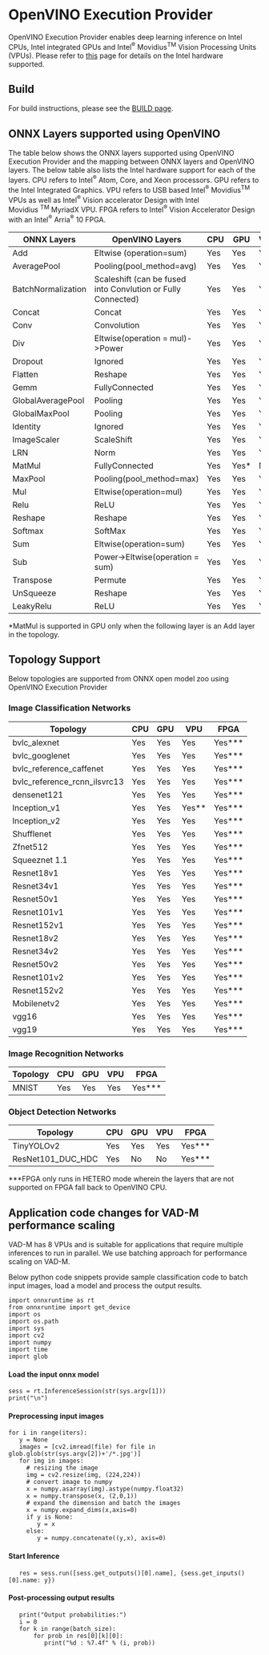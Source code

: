# OpenVINO Execution Provider

OpenVINO Execution Provider enables deep learning inference on Intel CPUs, Intel integrated GPUs and Intel<sup>®</sup> Movidius<sup>TM</sup> Vision Processing Units (VPUs). Please refer to [this](https://software.intel.com/en-us/openvino-toolkit/hardware) page for details on the Intel hardware supported.

## Build
For build instructions, please see the [BUILD page](../../BUILD.md#openvino).

## ONNX Layers supported using OpenVINO

The table below shows the ONNX layers supported using OpenVINO Execution Provider and the mapping between ONNX layers and OpenVINO layers. The below table also lists the Intel hardware support for each of the layers. CPU refers to Intel<sup>®</sup>
Atom, Core, and Xeon processors. GPU refers to the Intel Integrated Graphics. VPU refers to USB based Intel<sup>®</sup> Movidius<sup>TM</sup>
VPUs as well as Intel<sup>®</sup> Vision accelerator Design with Intel Movidius <sup>TM</sup> MyriadX VPU. FPGA refers to Intel<sup>®</sup> Vision Accelerator Design with an Intel<sup>®</sup> Arria<sup>®</sup> 10 FPGA.

| **ONNX Layers** | **OpenVINO Layers** | **CPU** | **GPU** | **VPU** | **FPGA** |
| --- | --- | --- | --- | --- | --- |
| Add | Eltwise (operation=sum) | Yes | Yes | Yes | Yes
| AveragePool | Pooling(pool\_method=avg) | Yes | Yes | Yes | Yes
| BatchNormalization | Scaleshift (can be fused into Convlution or Fully Connected) | Yes | Yes | Yes | Yes
| Concat  | Concat | Yes | Yes | Yes | Yes
| Conv | Convolution | Yes | Yes | Yes | Yes
| Div | Eltwise(operation = mul)->Power | Yes | Yes | Yes | Yes
| Dropout | Ignored | Yes | Yes | Yes | Yes
| Flatten  | Reshape | Yes | Yes | Yes | No
| Gemm | FullyConnected | Yes | Yes | Yes | Yes
| GlobalAveragePool | Pooling | Yes | Yes | Yes | Yes
| GlobalMaxPool | Pooling | Yes | Yes | Yes | Yes
| Identity | Ignored | Yes | Yes | Yes | Yes
| ImageScaler | ScaleShift  | Yes  | Yes  | Yes | Yes
| LRN  | Norm | Yes | Yes | Yes | Yes
| MatMul | FullyConnected | Yes | Yes* | No | Yes
| MaxPool | Pooling(pool\_method=max) | Yes | Yes | Yes | Yes
| Mul | Eltwise(operation=mul) | Yes | Yes | Yes | No
| Relu |  ReLU  | Yes | Yes | Yes | Yes
| Reshape | Reshape | Yes | Yes | Yes | No
|  Softmax  | SoftMax | Yes | Yes | Yes | No
| Sum | Eltwise(operation=sum) | Yes | Yes | Yes | Yes
| Sub | Power->Eltwise(operation = sum)| Yes | Yes | Yes | Yes
| Transpose | Permute | Yes | Yes | Yes | No
| UnSqueeze | Reshape  | Yes  | Yes  | Yes | No
| LeakyRelu | ReLU | Yes  | Yes  | Yes | Yes

*MatMul is supported in GPU only when the following layer is an Add layer in the topology.

## Topology Support

Below topologies are supported from ONNX open model zoo using OpenVINO Execution Provider

### Image Classification Networks

| **Topology** | **CPU** | **GPU** | **VPU** | **FPGA** |
| --- | --- | --- | --- | --- |
| bvlc\_alexnet | Yes | Yes | Yes | Yes***
| bvlc\_googlenet | Yes | Yes | Yes | Yes***
| bvlc\_reference\_caffenet | Yes | Yes | Yes | Yes***
| bvlc\_reference\_rcnn\_ilsvrc13 | Yes | Yes | Yes | Yes***
| densenet121 | Yes | Yes | Yes | Yes***
| Inception\_v1 | Yes | Yes | Yes** | Yes***
| Inception\_v2 | Yes | Yes | Yes | Yes***
| Shufflenet | Yes | Yes | Yes | Yes***
| Zfnet512 | Yes | Yes | Yes | Yes***
| Squeeznet 1.1 | Yes | Yes | Yes | Yes***
| Resnet18v1 | Yes | Yes | Yes | Yes***
| Resnet34v1 | Yes | Yes | Yes | Yes***
| Resnet50v1 | Yes | Yes | Yes | Yes***
| Resnet101v1 | Yes | Yes | Yes | Yes***
| Resnet152v1 | Yes | Yes | Yes | Yes***
| Resnet18v2  | Yes | Yes | Yes | Yes***
| Resnet34v2  | Yes | Yes | Yes | Yes***
| Resnet50v2  | Yes | Yes | Yes | Yes***
| Resnet101v2 | Yes | Yes | Yes | Yes***
| Resnet152v2 | Yes | Yes | Yes | Yes***
| Mobilenetv2 | Yes | Yes | Yes | Yes***
| vgg16       | Yes | Yes | Yes | Yes***
| vgg19       | Yes | Yes | Yes | Yes***



### Image Recognition Networks


| **Topology** | **CPU** | **GPU** | **VPU** | **FPGA** |
| --- | --- | --- | --- | --- |
| MNIST | Yes | Yes | Yes | Yes***


### Object Detection Networks

| **Topology** | **CPU** | **GPU** | **VPU** | **FPGA** |
| --- | --- | --- | --- | -- |
|TinyYOLOv2 | Yes | Yes | Yes | Yes***
| ResNet101\_DUC\_HDC | Yes | No | No | Yes***

***FPGA only runs in HETERO mode wherein the layers that are not supported on FPGA fall back to OpenVINO CPU.

## Application code changes for VAD-M performance scaling

VAD-M has 8 VPUs and is suitable for applications that require multiple inferences to run in parallel. We use batching approach for performance scaling on VAD-M.

Below python code snippets provide sample classification code to batch input images, load a model and process the output results.

~~~
import onnxruntime as rt
from onnxruntime import get_device
import os
import os.path
import sys
import cv2
import numpy
import time
import glob
~~~
#### Load the input onnx model

~~~
sess = rt.InferenceSession(str(sys.argv[1]))
print("\n")
~~~

#### Preprocessing input images
~~~
for i in range(iters):
   y = None
   images = [cv2.imread(file) for file in glob.glob(str(sys.argv[2])+'/*.jpg')]
   for img in images:
     # resizing the image
     img = cv2.resize(img, (224,224))
     # convert image to numpy
     x = numpy.asarray(img).astype(numpy.float32)
     x = numpy.transpose(x, (2,0,1))
     # expand the dimension and batch the images
     x = numpy.expand_dims(x,axis=0)
     if y is None:
        y = x
     else:
        y = numpy.concatenate((y,x), axis=0)
~~~

#### Start Inference
~~~
   res = sess.run([sess.get_outputs()[0].name], {sess.get_inputs()[0].name: y})
~~~
#### Post-processing output results
~~~
   print("Output probabilities:")
   i = 0
   for k in range(batch_size):
       for prob in res[0][k][0]:
          print("%d : %7.4f" % (i, prob))
~~~

